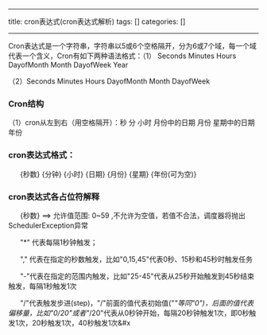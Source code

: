 
--- 
title:  cron表达式(cron表达式解析) 
tags: []
categories: [] 

---
Cron表达式是一个字符串，字符串以5或6个空格隔开，分为6或7个域，每一个域代表一个含义，Cron有如下两种语法格式：（1） Seconds Minutes Hours DayofMonth Month DayofWeek Year

（2）Seconds Minutes Hours DayofMonth Month DayofWeek

### Cron结构

（1）cron从左到右（用空格隔开）：秒 分 小时 月份中的日期 月份 星期中的日期 年份

### cron表达式格式：

      {秒数} {分钟} {小时} {日期} {月份} {星期} {年份(可为空)}

### cron表达式各占位符解释

      {秒数} ==&gt; 允许值范围: 0~59 ,不允许为空值，若值不合法，调度器将抛出SchedulerException异常

      "*" 代表每隔1秒钟触发；

      "," 代表在指定的秒数触发，比如"0,15,45"代表0秒、15秒和45秒时触发任务

      "-"代表在指定的范围内触发，比如"25-45"代表从25秒开始触发到45秒结束触发，每隔1秒触发1次

      "/"代表触发步进(step)，"/"前面的值代表初始值("*"等同"0")，后面的值代表偏移量，比如"0/20"或者"*/20"代表从0秒钟开始，每隔20秒钟触发1次，即0秒触发1次，20秒触发1次，40秒触发1次&amp;#x
